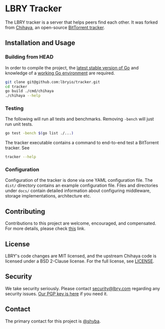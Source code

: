 # LBRY Tracker

The LBRY tracker is a server that helps peers find each other. It was forked from [Chihaya](https://github.com/chihaya/chihaya), an open-source [BitTorrent tracker](https://en.wikipedia.org/wiki/BitTorrent_tracker).


## Installation and Usage

### Building from HEAD

In order to compile the project, the [latest stable version of Go] and knowledge of a [working Go environment] are required.

```sh
git clone git@github.com:lbryio/tracker.git
cd tracker
go build ./cmd/chihaya
./chihaya --help
```

[latest stable version of Go]: https://golang.org/dl
[working Go environment]: https://golang.org/doc/code.html

### Testing

The following will run all tests and benchmarks.
Removing `-bench` will just run unit tests.

```sh
go test -bench $(go list ./...)
```

The tracker executable contains a command to end-to-end test a BitTorrent tracker.
See

```sh
tracker --help
```

### Configuration

Configuration of the tracker is done via one YAML configuration file.
The `dist/` directory contains an example configuration file.
Files and directories under `docs/` contain detailed information about configuring middleware, storage implementations, architecture etc.

## Contributing

Contributions to this project are welcome, encouraged, and compensated. For more details, please check [this](https://lbry.tech/contribute) link.

## License

LBRY's code changes are MIT licensed, and the upstream Chihaya code is licensed under a BSD 2-Clause license. For the full license, see [LICENSE](LICENSE).

## Security

We take security seriously. Please contact security@lbry.com regarding any security issues. [Our PGP key is here](https://lbry.com/faq/pgp-key) if you need it.

## Contact

The primary contact for this project is [@shyba](mailto:vshyba@lbry.com).
